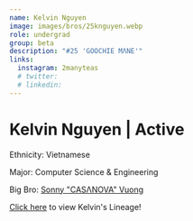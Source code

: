 ```yaml
---
name: Kelvin Nguyen
image: images/bros/25knguyen.webp
role: undergrad
group: beta
description: "#25 'GOOCHIE MΛNE'"
links:
  instagram: 2manyteas
  # twitter: 
  # linkedin: 
---
```


# Kelvin Nguyen | Active
Ethnicity: Vietnamese

Major: Computer Science & Engineering

Big Bro: [Sonny "CASΛNOVA" Vuong](13svuong)

[Click here](/ujis/) to view Kelvin's Lineage!
